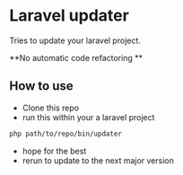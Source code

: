 # Laravel updater
Tries to update your laravel project.

**No automatic code refactoring **


## How to use

- Clone this repo
- run this within your a laravel project

```sh
php path/to/repo/bin/updater
```

- hope for the best
- rerun to update to the next major version
